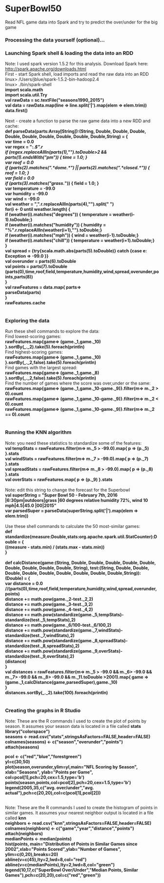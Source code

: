 # SuperBowl50
Read NFL game data into Spark and try to predict the over/under for the big game

### Processing the data yourself (optional)...


### Launching Spark shell & loading the data into an RDD
Note: I used spark version 1.5.2 for this analysis. Download Spark here: http://spark.apache.org/downloads.html<br>
First - start Spark shell, load imports and read the raw data into an RDD<br>
linux> /Users/jblue/spark-1.5.2-bin-hadoop2.4<br>
linux> ./bin/spark-shell<br>
<b>import scala.math<br>
import scala.util.Try<br>
val rawData = sc.textFile("seasons1990_2015")<br>
val data = rawData.map(line => line.split('|').map(elem => elem.trim))<br>
data.first()<br>
</b><br>
Next - create a function to parse the raw game data into a new RDD and cache:<br>
<b>def parseData(parts:Array[String]):(String, Double, Double, Double, Double, Double, Double, Double, Double, Double,String) = {<br>
  var time = 0.0<br>
  var regex = ":.*$".r <br>
  if (regex.replaceAllIn(parts(1),"").toDouble>2 && parts(1).endsWith("pm")) { time = 1.0; }<br>
  var roof = 0.0<br>
  if (parts(2).matches(".\*dome.\*") || parts(2).matches(".\*closed.\*")) { roof = 1.0; }<br>
  var field = 0.0<br>
  if (parts(3).matches("grass.*")) { field = 1.0; }<br>
  var temperature = -99.0<br>
  var humidity = -99.0<br>
  var wind = -99.0<br>
  val weather = ",".r.replaceAllIn(parts(4),"").split(" ")<br>
  for(i <- 0 until weather.length) {<br>
        if (weather(i).matches("degrees")) { temperature = weather(i-1).toDouble;}<br>
        if (weather(i).matches("humidity")) { humidity = "%".r.replaceAllIn(weather(i+1),"").toDouble;}<br>
        if (weather(i).matches("mph")) { wind = weather(i-1).toDouble;}        <br>
        if (weather(i).matches("chill")) { temperature = weather(i+1).toDouble;}<br>
  }<br>
  val spread = {try{scala.math.abs(parts(5).toDouble)} catch {case e: Exception => -99.0 }}<br>
  val overunder = parts(6).toDouble<br>
  val points = parts(7).toDouble<br>
  (parts(0),time,roof,field,temperature,humidity,wind,spread,overunder,points,parts(8))<br>
}<br>
val rawFeatures = data.map{ parts=><br>
  parseData(parts)<br>
}<br>
rawFeatures.cache<br>
</b><br>
### Exploring the data
Run these shell commands to explore the data:<br>
Find lowest-scoring games:<br>
<b>rawFeatures.map{game=> (game.\_1,game.\_10) }.sortBy(_._2).take(5).foreach(println)<br></b>
Find highest-scoring games:<br>
<b>rawFeatures.map{game=> (game.\_1,game.\_10) }.sortBy(\_.\_2,false).take(5).foreach(println)<br></b>
Find games with the largest spread:<br>
<b>rawFeatures.map{game=> (game.\_1,game.\_8) }.sortBy(\_.\_2,false).take(5).foreach(println)<br></b>
Find the number of games where the score was over,under or the same:<br>
<b>rawFeatures.map{game=> (game.\_1,game.\_10-game.\_9)}.filter(m=> m.\_2 > 0).count<br>
rawFeatures.map{game=> (game.\_1,game.\_10-game.\_9)}.filter(m=> m.\_2 < 0).count<br>
rawFeatures.map{game=> (game.\_1,game.\_10-game.\_9)}.filter(m=> m.\_2 == 0).count<br>
</b><br>
### Running the KNN algorithm
Note: you need these statistics to standardize some of the features:<br>
<b>val tempStats = rawFeatures.filter(m=> m.\_5 > -99.0).map{ p => (p._5) }.stats<br>
val windStats = rawFeatures.filter(m=> m.\_7 > -99.0).map{ p => (p._7) }.stats<br>
val spreadStats = rawFeatures.filter(m=> m.\_8 > -99.0).map{ p => (p._8) }.stats<br>
val overStats = rawFeatures.map{ p => (p._9) }.stats<br>
</b><br>
Note: edit this string to change the forecast for the Superbowl<br>
<b>val superString = "Super Bowl 50 - February 7th, 2016 |6:30pm|outdoors|grass |60 degrees relative humidity 72%, wind 10 mph|4.5|45.0 |00|2015"<br>
var parsedSuper = parseData(superString.split('|').map(elem => elem.trim))<br>
</b><br>
Use these shell commands to calculate the 50 most-similar games:<br>
<b>def standardize(measure:Double,stats:org.apache.spark.util.StatCounter):Double = {<br>
   ((measure - stats.min) / (stats.max - stats.min))<br>
}<br>
<br>
def calcDistance(game:(String, Double, Double, Double, Double, Double, Double, Double, Double, Double, String),
        test:(String, Double, Double, Double, Double, Double, Double, Double, Double, Double,String)):(Double) = {<br>
   var distance = 0.0<br>
   //(parts(0),time,roof,field,temperature,humidity,wind,spread,overunder,points)<br>
   distance += math.pow(game.\_2-test.\_2,2)<br>
   distance += math.pow(game.\_3-test.\_3,2)<br>
   distance += math.pow(game.\_4-test.\_4,2)<br>
   distance += math.pow(standardize(game.\_5,tempStats)-standardize(test.\_5,tempStats),2)<br>
   distance += math.pow(game.\_6/100-test._6/100,2)<br>
   distance += math.pow(standardize(game.\_7,windStats)-standardize(test.\_7,windStats),2)<br>
   distance += math.pow(standardize(game.\_8,spreadStats)-standardize(test.\_8,spreadStats),2)<br>
   distance += math.pow(standardize(game.\_9,overStats)-standardize(test.\_9,overStats),2)<br>
   (distance)<br>
}<br>
val distances = rawFeatures.filter(m=> m.\_5 > -99.0 && m.\_6> -99.0 && m.\_7> -99.0 && m.\_8> -99.0 && m.\_11.toDouble >2001).map{ game =><br>
   (game.\_1,calcDistance(game,parsedSuper),game._10)<br>
}<br>
distances.sortBy(\_.\_2).take(100).foreach(println)<br>
</b><br>
### Creating the graphs in R Studio
Note: These are the R commands I used to create the plot of points by season. It assumes your season data is located in a file called <b>stats</b><br>
<b>library("colorspace")<br>
seasons <- read.csv("stats",stringsAsFactors=FALSE,header=FALSE)<br>
colnames(seasons) <- c("season","overunder","points")<br>
attach(seasons)<br>

pcol <- c("red","blue","forestgreen")<br>
yl=c(30,50)<br>
plot(season,overunder,ylim=yl,main="NFL Scoring by Season", xlab="Seasons", ylab="Points per Game",
  col=pcol[1],pch=20,cex=1.5,type='b')<br>
  points(season,points,col=pcol[2],pch=20,cex=1.5,type='b')<br>
  legend(2005,35,c("avg. over/under","avg. actual"),pch=c(20,20),col=c(pcol[1],pcol[2]))<br>
</b><br>

Note: These are the R commands I used to create the histogram of points in similar games. It assumes your nearest neighbor output is located in a file called <b>knn</b><br>
<b>neighbors <- read.csv("knn",stringsAsFactors=FALSE,header=FALSE)<br>
colnames(neighbors) <- c("game","year","distance","points")<br>
attach(neighbors)<br>
medianPoints <- median(points)<br>
hist(points, main="Distribution of Points in Similar Games since 2002",xlab="Points Scored",ylab="Number of Games", 
   ylim=c(0,20),breaks=20)<br>
abline(v=c(45),lty=2,lwd=8,col="red")<br>
abline(v=c(medianPoints),lty=2,lwd=8,col="green")<br>
legend(10,17,c("SuperBowl Over/Under","Median Points, Similar Games"),pch=c(20,20),col=c("red","green"))<br>

